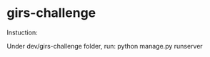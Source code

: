 # girs-challenge

Instuction: 

Under dev/girs-challenge folder, run: python manage.py runserver <PORT>

